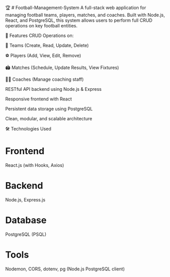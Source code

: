 🏆 # Football-Management-System
A full-stack web application for managing football teams, players, matches, and coaches. Built with Node.js, React, and PostgreSQL, this system allows users to perform full CRUD operations on key football entities.

🚀 Features
CRUD Operations on:

🏁 Teams (Create, Read, Update, Delete)

⚽ Players (Add, View, Edit, Remove)

🏟️ Matches (Schedule, Update Results, View Fixtures)

🧑‍🏫 Coaches (Manage coaching staff)

RESTful API backend using Node.js & Express

Responsive frontend with React

Persistent data storage using PostgreSQL

Clean, modular, and scalable architecture

🛠️ Technologies Used

# Frontend

React.js (with Hooks, Axios)

# Backend

Node.js, Express.js

# Database

PostgreSQL (PSQL)

# Tools

Nodemon, CORS, dotenv, pg (Node.js PostgreSQL client)

